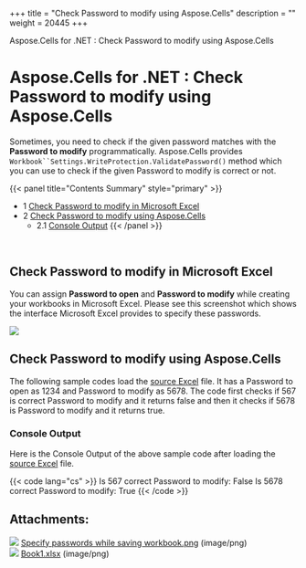 +++
title = "Check Password to modify using Aspose.Cells" 
description = "" 
weight = 20445 
+++

Aspose.Cells for .NET : Check Password to modify using Aspose.Cells  

# Aspose.Cells for .NET : Check Password to modify using Aspose.Cells


Sometimes, you need to check if the given password matches with the **Password to modify** programmatically. Aspose.Cells provides `Workbook``Settings.WriteProtection.ValidatePassword()` method which you can use to check if the given Password to modify is correct or not.

{{< panel title="Contents Summary" style="primary" >}}
*   1 [Check Password to modify in Microsoft Excel](#CheckPasswordtomodifyusingAspose.Cells-CheckPasswordtomodifyinMicrosoftExcel)
*   2 [Check Password to modify using Aspose.Cells](#CheckPasswordtomodifyusingAspose.Cells-CheckPasswordtomodifyusingAspose.Cells)
    *   2.1 [Console Output](#CheckPasswordtomodifyusingAspose.Cells-ConsoleOutput)
{{< /panel >}}
 

 

## Check Password to modify in Microsoft Excel

You can assign **Password to open** and **Password to modify** while creating your workbooks in Microsoft Excel. Please see this screenshot which shows the interface Microsoft Excel provides to specify these passwords.

![](https://docs2.aspose.com/cells/net/attachments/5017659/5112231.png)

## Check Password to modify using Aspose.Cells

The following sample codes load the [source Excel](https://docs2.aspose.com/cells/net/attachments/5017659/5112232.xlsx) file. It has a Password to open as 1234 and Password to modify as 5678. The code first checks if 567 is correct Password to modify and it returns false and then it checks if 5678 is Password to modify and it returns true.

### Console Output

Here is the Console Output of the above sample code after loading the [source Excel](https://docs2.aspose.com/cells/net/attachments/5017659/5112232.xlsx) file.

{{< code lang="cs" >}}
Is 567 correct Password to modify: False
Is 5678 correct Password to modify: True
{{< /code >}}

## Attachments:

![](https://docs2.aspose.com/cells/net/images/icons/bullet_blue.gif) [Specify passwords while saving workbook.png](https://docs2.aspose.com/cells/net/attachments/5017659/5112231.png) (image/png)  
![](https://docs2.aspose.com/cells/net/images/icons/bullet_blue.gif) [Book1.xlsx](https://docs2.aspose.com/cells/net/attachments/5017659/5112232.xlsx) (image/png)  

